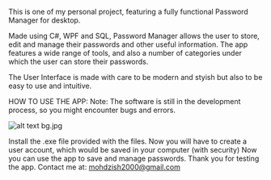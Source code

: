 This is one of my personal project, featuring a fully functional Password Manager for desktop.

Made using C#, WPF and SQL, Password Manager allows the user to store, edit and manage their passwords and other useful information. The app features a wide range of tools, and also a number of categories under which the user can store their passwords.

The User Interface is made with care to be modern and styish but also to be easy to use and intuitive.

HOW TO USE THE APP: Note: The software is still in the development process, so you might encounter bugs and errors.

![alt text](https://github.com/MohdZish/Password-Manager-App/blob/bg.jpg?raw=true)
bg.jpg

Install the .exe file provided with the files.
Now you will have to create a user account, which would be saved in your computer (with security)
Now you can use the app to save and manage passwords.
Thank you for testing the app. Contact me at: mohdzish2000@gmail.com
